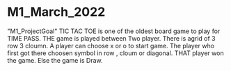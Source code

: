 # M1_March_2022
"M1_ProjectGoal"
TIC TAC TOE is one of the oldest board game to play for TIME PASS.
THE game is played between Two player.
There is agrid of 3 row 3 cloumn.
A player can choose x or o to start game.
The player who first got there choosen symbol in row , cloum or diagonal.
THAT player won the game.
Else the game is Draw.
